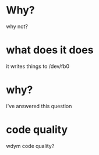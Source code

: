 # Why?
why not?

# what does it does 

it writes things to /dev/fb0 

# why?
i've answered this question 

# code quality 

wdym code quality?
